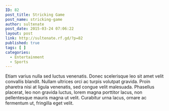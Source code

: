 ```yaml
---
ID: 82
post_title: Stricking Game
post_name: stricking-game
author: sultenate
post_date: 2015-03-24 07:06:22
layout: post
link: http://sultenate.rf.gd/?p=82
published: true
tags: [ ]
categories:
  - Entertainment
  - Sports
---
```

Etiam varius nulla sed luctus venenatis. Donec scelerisque leo sit amet velit convallis blandit. Nullam ultrices orci ac turpis volutpat gravida. Proin pharetra nisi at ligula venenatis, sed congue velit malesuada. Phasellus placerat, leo non gravida luctus, lorem magna porttitor lacus, non pellentesque mauris magna ut velit. Curabitur urna lacus, ornare ac fermentum ut, fringilla eget velit.